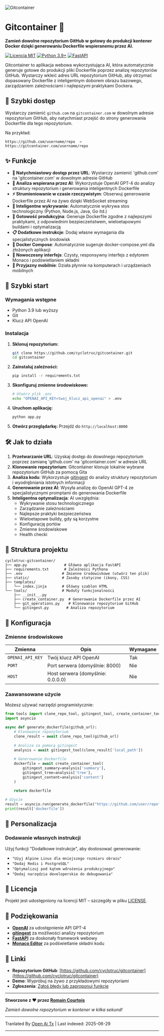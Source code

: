 ![Gitcontainer](https://raw.githubusercontent.com/cyclotruc/gitcontainer/main/docs/image.png)

# Gitcontainer 🐳

**Zamień dowolne repozytorium GitHub w gotowy do produkcji kontener Docker dzięki generowaniu Dockerfile wspieranemu przez AI.**

[![Licencja MIT](https://img.shields.io/badge/License-MIT-green.svg)](https://choosealicense.com/licenses/mit/)
[![Python 3.9+](https://img.shields.io/badge/python-3.9+-blue.svg)](https://www.python.org/downloads/)
[![FastAPI](https://img.shields.io/badge/FastAPI-0.68+-00a393.svg)](https://fastapi.tiangolo.com/)

Gitcontainer to aplikacja webowa wykorzystująca AI, która automatycznie generuje gotowe do produkcji pliki Dockerfile poprzez analizę repozytoriów GitHub. Wystarczy wkleić adres URL repozytorium GitHub, aby otrzymać dopasowany Dockerfile z inteligentnym doborem obrazu bazowego, zarządzaniem zależnościami i najlepszymi praktykami Dockera.

## 🌟 Szybki dostęp

Wystarczy zamienić `github.com` na `gitcontainer.com` w dowolnym adresie repozytorium GitHub, aby natychmiast przejść do strony generowania Dockerfile dla tego repozytorium.

Na przykład:
```
https://github.com/username/repo  →  https://gitcontainer.com/username/repo
```

## ✨ Funkcje

- **🔄 Natychmiastowy dostęp przez URL**: Wystarczy zamienić 'github.com' na 'gitcontainer.com' w dowolnym adresie GitHub
- **🤖 Analiza wspierana przez AI**: Wykorzystuje OpenAI GPT-4 do analizy struktury repozytorium i generowania inteligentnych Dockerfile
- **⚡ Strumieniowanie w czasie rzeczywistym**: Obserwuj generowanie Dockerfile przez AI na żywo dzięki WebSocket streaming
- **🎯 Inteligentne wykrywanie**: Automatycznie wykrywa stos technologiczny (Python, Node.js, Java, Go itd.)
- **🔧 Gotowość produkcyjna**: Generuje Dockerfile zgodne z najlepszymi praktykami, z odpowiednim bezpieczeństwem, wieloetapowymi buildami i optymalizacją
- **📋 Dodatkowe instrukcje**: Dodaj własne wymagania dla specjalistycznych środowisk
- **📄 Docker Compose**: Automatycznie sugeruje docker-compose.yml dla złożonych aplikacji
- **🎨 Nowoczesny interfejs**: Czysty, responsywny interfejs z edytorem Monaco i podświetlaniem składni
- **📱 Przyjazny mobilnie**: Działa płynnie na komputerach i urządzeniach mobilnych

## 🚀 Szybki start

### Wymagania wstępne

- Python 3.9 lub wyższy
- Git
- Klucz API OpenAI

### Instalacja

1. **Sklonuj repozytorium:**
   ```bash
   git clone https://github.com/cyclotruc/gitcontainer.git
   cd gitcontainer
   ```

2. **Zainstaluj zależności:**
   ```bash
   pip install -r requirements.txt
   ```

3. **Skonfiguruj zmienne środowiskowe:**
   ```bash
   # Utwórz plik .env
   echo "OPENAI_API_KEY=twoj_klucz_api_openai" > .env
   ```

4. **Uruchom aplikację:**
   ```bash
   python app.py
   ```

5. **Otwórz przeglądarkę:**
   Przejdź do `http://localhost:8000`

## 🛠️ Jak to działa

1. **Przetwarzanie URL**: Uzyskaj dostęp do dowolnego repozytorium poprzez zamianę 'github.com' na 'gitcontainer.com' w adresie URL
2. **Klonowanie repozytorium**: Gitcontainer klonuje lokalnie wybrane repozytorium GitHub za pomocą Gita
3. **Analiza kodu**: Wykorzystuje [gitingest](https://github.com/cyclotruc/gitingest) do analizy struktury repozytorium i wyodrębniania istotnych informacji
4. **Generowanie przez AI**: Wysyła analizę do OpenAI GPT-4 ze specjalistycznymi promptami do generowania Dockerfile
5. **Inteligentna optymalizacja**: AI uwzględnia:
   - Wykrywanie stosu technologicznego
   - Zarządzanie zależnościami
   - Najlepsze praktyki bezpieczeństwa
   - Wieloetapowe buildy, gdy są korzystne
   - Konfigurację portów
   - Zmienne środowiskowe
   - Health checki

## 📁 Struktura projektu

```
cyclotruc-gitcontainer/
├── app.py                 # Główna aplikacja FastAPI
├── requirements.txt       # Zależności Pythona
├── .env                  # Zmienne środowiskowe (utwórz ten plik)
├── static/               # Zasoby statyczne (ikony, CSS)
├── templates/
│   └── index.jinja       # Główny szablon HTML
└── tools/                # Moduły funkcjonalności
    ├── __init__.py
    ├── create_container.py  # Generowanie Dockerfile przez AI
    ├── git_operations.py    # Klonowanie repozytorium GitHub
    └── gitingest.py        # Analiza repozytorium
```

## 🔧 Konfiguracja

### Zmienne środowiskowe

| Zmienna | Opis | Wymagane |
|---------|------|----------|
| `OPENAI_API_KEY` | Twój klucz API OpenAI | Tak |
| `PORT` | Port serwera (domyślnie: 8000) | Nie |
| `HOST` | Host serwera (domyślnie: 0.0.0.0) | Nie |

### Zaawansowane użycie

Możesz używać narzędzi programistycznie:

```python
from tools import clone_repo_tool, gitingest_tool, create_container_tool
import asyncio

async def generate_dockerfile(github_url):
    # Klonowanie repozytorium
    clone_result = await clone_repo_tool(github_url)
    
    # Analiza za pomocą gitingest
    analysis = await gitingest_tool(clone_result['local_path'])
    
    # Generowanie Dockerfile
    dockerfile = await create_container_tool(
        gitingest_summary=analysis['summary'],
        gitingest_tree=analysis['tree'],
        gitingest_content=analysis['content']
    )
    
    return dockerfile

# Użycie
result = asyncio.run(generate_dockerfile("https://github.com/user/repo"))
print(result['dockerfile'])
```

## 🎨 Personalizacja

### Dodawanie własnych instrukcji

Użyj funkcji "Dodatkowe instrukcje", aby dostosować generowanie:

- `"Użyj Alpine Linux dla mniejszego rozmiaru obrazu"`
- `"Dodaj Redis i PostgreSQL"`
- `"Optymalizuj pod kątem wdrożenia produkcyjnego"`
- `"Dodaj narzędzia developerskie do debugowania"`

## 📝 Licencja

Projekt jest udostępniony na licencji MIT – szczegóły w pliku [LICENSE](LICENSE).

## 🙏 Podziękowania

- **[OpenAI](https://openai.com/)** za udostępnienie API GPT-4
- **[gitingest](https://github.com/cyclotruc/gitingest)** za możliwości analizy repozytorium
- **[FastAPI](https://fastapi.tiangolo.com/)** za doskonały framework webowy
- **[Monaco Editor](https://microsoft.github.io/monaco-editor/)** za podświetlanie składni kodu

## 🔗 Linki

- **Repozytorium GitHub**: [https://github.com/cyclotruc/gitcontainer](https://github.com/cyclotruc/gitcontainer)
- **Demo**: Wypróbuj na żywo z przykładowymi repozytoriami
- **Zgłoszenia**: [Zgłoś błędy lub zaproponuj funkcje](https://github.com/cyclotruc/gitcontainer/issues)

---

**Stworzone z ❤️ przez [Romain Courtois](https://github.com/cyclotruc)**

*Zamień dowolne repozytorium w kontener w kilka sekund!*

---

Tranlated By [Open Ai Tx](https://github.com/OpenAiTx/OpenAiTx) | Last indexed: 2025-06-29

---